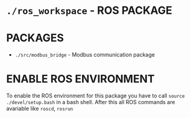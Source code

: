 # `./ros_workspace` - ROS PACKAGE


# PACKAGES

* `./src/modbus_bridge` - Modbus communication package 


# ENABLE ROS ENVIRONMENT
To enable the ROS environment for this package you have to call `source ./devel/setup.bash` in a bash shell.
After this all ROS commands are avariable like `roscd`, `rosrun`
